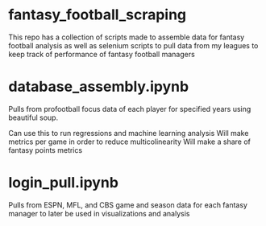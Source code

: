 # fantasy_football_scraping
This repo has a collection of scripts made to assemble data for fantasy football analysis as well as selenium scripts to pull data from my leagues to keep track of performance of fantasy football managers

# database_assembly.ipynb
Pulls from profootball focus data of each player for specified years using beautiful soup.

Can use this to run regressions and machine learning analysis
Will make metrics per game in order to reduce multicolinearity
Will make a share of fantasy points metrics

# login_pull.ipynb
Pulls from ESPN, MFL, and CBS game and season data for each fantasy manager to later be used in visualizations and analysis
